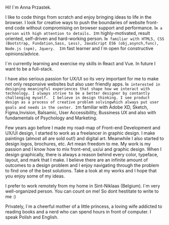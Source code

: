 Hi! I`m Anna Przastek. 

I like to code things from scratch and enjoy bringing ideas to life in the browser. I look for creative ways to push the boundaries of website front-end code without compromising on browser support and performance. I`m a person with high attention to details. I`m highly-motivated, result oriented, self-driven and hard-working person.
I`m familiar with HTML5, CSS (Bootstrap, Fundation,Sass, Less), JavaScript ES6 (obj,asynch,func), Node.js (npm), Jquery. 
I`m fast learner and I`m open for constructive opinions/advice. 

I`m currently learning and exercise my skills in React and Vue. In future I want to be a full-stack.

I have also serious passion for UX/UI so its very important for me to make not only responsive websites but also user friendly apps.
I`m interested in designing meaningful experiences that shape how we interact with technology. I always strive to be a better designer by contantly challenging myself. 
I believe in design thinking. I see product design as a process of creative problem solvingwhich always put user goals and needs in the center.
I`m familiar with Adobe XD, Sketch, Figma,Invision, Balsamic, User Accessibility, Bussiness UX and also with fundamentals of Psychology and Marketing.

Few years ago before I made my road-map of Front-end Development and UX/UI design, I started to work as a freelancer in graphic design. I make paintings (almost all are sold out!) and digital art. Meanwhile I also started to design logos, brochures, etc. 
Art mean freedom to me. My work is my passion and I know how to mix front-end, ux/ui and graphic design. When I design graphically, there is always a reason behind every color, typeface, layout, and mark that I make. I believe there are an infinite amount of outcomes to a design problem and I enjoy navigating through the problem to find one of the best solutions. Take a look at my works and I hope that you enjoy some of my ideas. 

I prefer to work remotely from my home in Sint-Niklaas (Belgium). I`m very well-organized person. You can count on me! So dont hestitate to write to me :) 

Privately, I`m a cheerful mother of a little princess, a loving wife addicted to reading books and a nerd who can spend hours in front of computer. I speak Polish and English. 
